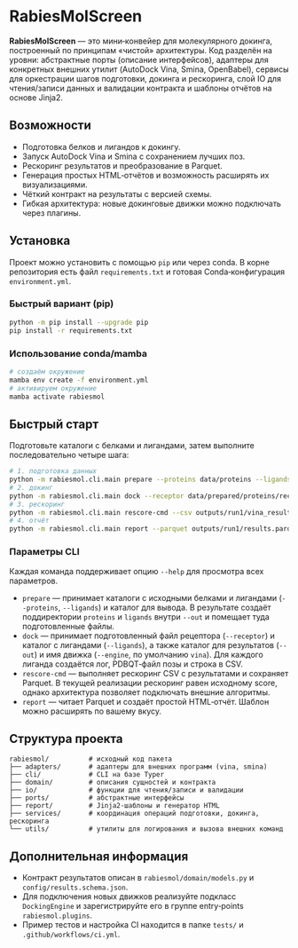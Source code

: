 # RabiesMolScreen

**RabiesMolScreen** — это мини‑конвейер для молекулярного докинга, построенный по принципам «чистой» архитектуры.  Код разделён на уровни: абстрактные порты (описание интерфейсов), адаптеры для конкретных внешних утилит (AutoDock Vina, Smina, OpenBabel), сервисы для оркестрации шагов подготовки, докинга и рескоринга, слой IO для чтения/записи данных и валидации контракта и шаблоны отчётов на основе Jinja2.

## Возможности

* Подготовка белков и лигандов к докингу.
* Запуск AutoDock Vina и Smina с сохранением лучших поз.
* Рескоринг результатов и преобразование в Parquet.
* Генерация простых HTML‑отчётов и возможность расширять их визуализациями.
* Чёткий контракт на результаты с версией схемы.
* Гибкая архитектура: новые докинговые движки можно подключать через плагины.

## Установка

Проект можно установить с помощью `pip` или через conda.  В корне репозитория есть файл `requirements.txt` и готовая Conda‑конфигурация `environment.yml`.

### Быстрый вариант (pip)

```bash
python -m pip install --upgrade pip
pip install -r requirements.txt
```

### Использование conda/mamba

```bash
# создаём окружение
mamba env create -f environment.yml
# активируем окружение
mamba activate rabiesmol
```

## Быстрый старт

Подготовьте каталоги с белками и лигандами, затем выполните последовательно четыре шага:

```bash
# 1. подготовка данных
python -m rabiesmol.cli.main prepare --proteins data/proteins --ligands data/ligands --out data/prepared
# 2. докинг
python -m rabiesmol.cli.main dock --receptor data/prepared/proteins/receptor.pdbqt --ligands data/prepared/ligands --out outputs/run1 --engine vina
# 3. рескоринг
python -m rabiesmol.cli.main rescore-cmd --csv outputs/run1/vina_results.csv --out-parquet outputs/run1/results.parquet
# 4. отчёт
python -m rabiesmol.cli.main report --parquet outputs/run1/results.parquet --out reports/report.html
```

### Параметры CLI

Каждая команда поддерживает опцию `--help` для просмотра всех параметров.

* `prepare` — принимает каталоги с исходными белками и лигандами (`--proteins`, `--ligands`) и каталог для вывода.  В результате создаёт поддиректории `proteins` и `ligands` внутри `--out` и помещает туда подготовленные файлы.
* `dock` — принимает подготовленный файл рецептора (`--receptor`) и каталог с лигандами (`--ligands`), а также каталог для результатов (`--out`) и имя движка (`--engine`, по умолчанию `vina`).  Для каждого лиганда создаётся лог, PDBQT‑файл позы и строка в CSV.
* `rescore-cmd` — выполняет рескоринг CSV с результатами и сохраняет Parquet.  В текущей реализации рескоринг равен исходному score, однако архитектура позволяет подключать внешние алгоритмы.
* `report` — читает Parquet и создаёт простой HTML‑отчёт.  Шаблон можно расширять по вашему вкусу.

## Структура проекта

```
rabiesmol/          # исходный код пакета
├── adapters/       # адаптеры для внешних программ (vina, smina)
├── cli/            # CLI на базе Typer
├── domain/         # описания сущностей и контракта
├── io/             # функции для чтения/записи и валидации
├── ports/          # абстрактные интерфейсы
├── report/         # Jinja2‑шаблоны и генератор HTML
├── services/       # координация операций подготовки, докинга, рескоринга
└── utils/          # утилиты для логирования и вызова внешних команд
```

## Дополнительная информация

* Контракт результатов описан в `rabiesmol/domain/models.py` и `config/results.schema.json`.
* Для подключения новых движков реализуйте подкласс `DockingEngine` и зарегистрируйте его в группе entry‑points `rabiesmol.plugins`.
* Пример тестов и настройка CI находится в папке `tests/` и `.github/workflows/ci.yml`.
